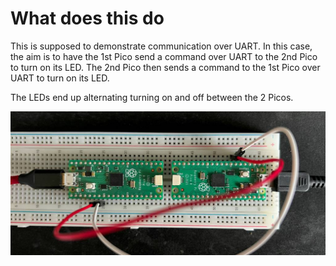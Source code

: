 # What does this do
This is supposed to demonstrate communication over UART. In this case, the
aim is to have the 1st Pico send a command over UART to the 2nd Pico to turn on its LED. The 2nd Pico then sends a command to the 1st Pico over UART to turn on its LED.

The LEDs end up alternating turning on and off between the 2 Picos.

![The setup of both Pi Picos](physical_small.jpg)